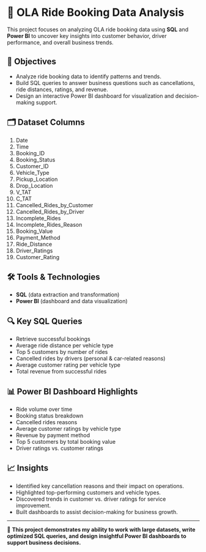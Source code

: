 # 🚖 OLA Ride Booking Data Analysis

This project focuses on analyzing OLA ride booking data using **SQL** and **Power BI** to uncover key insights into customer behavior, driver performance, and overall business trends.  

## 📌 Objectives
- Analyze ride booking data to identify patterns and trends.  
- Build SQL queries to answer business questions such as cancellations, ride distances, ratings, and revenue.  
- Design an interactive Power BI dashboard for visualization and decision-making support.  

## 🗂️ Dataset Columns
1. Date  
2. Time  
3. Booking_ID  
4. Booking_Status  
5. Customer_ID  
6. Vehicle_Type  
7. Pickup_Location  
8. Drop_Location  
9. V_TAT  
10. C_TAT  
11. Cancelled_Rides_by_Customer  
12. Cancelled_Rides_by_Driver  
13. Incomplete_Rides  
14. Incomplete_Rides_Reason  
15. Booking_Value  
16. Payment_Method  
17. Ride_Distance  
18. Driver_Ratings  
19. Customer_Rating  

## 🛠️ Tools & Technologies
- **SQL** (data extraction and transformation)  
- **Power BI** (dashboard and data visualization)  

## 🔍 Key SQL Queries
- Retrieve successful bookings  
- Average ride distance per vehicle type  
- Top 5 customers by number of rides  
- Cancelled rides by drivers (personal & car-related reasons)  
- Average customer rating per vehicle type  
- Total revenue from successful rides  

## 📊 Power BI Dashboard Highlights
- Ride volume over time  
- Booking status breakdown  
- Cancelled rides reasons  
- Average customer ratings by vehicle type  
- Revenue by payment method  
- Top 5 customers by total booking value  
- Driver ratings vs. customer ratings  

## 📈 Insights
- Identified key cancellation reasons and their impact on operations.  
- Highlighted top-performing customers and vehicle types.  
- Discovered trends in customer vs. driver ratings for service improvement.  
- Built dashboards to assist decision-making for business growth.  

---

🚀 **This project demonstrates my ability to work with large datasets, write optimized SQL queries, and design insightful Power BI dashboards to support business decisions.**
